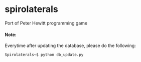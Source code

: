 spirolaterals
=============

Port of Peter Hewitt programming game

#### Note:
Everytime after updating the database, please do the following:

```bash
Spirolaterals~$ python db_update.py
```